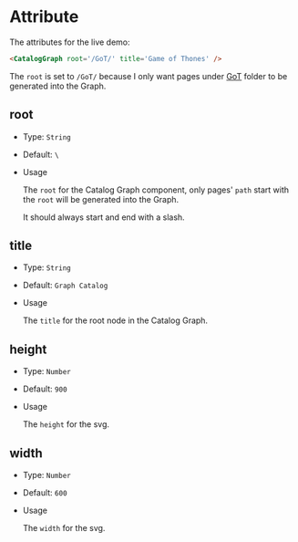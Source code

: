 # Attribute

The attributes for the live demo:

```html
<CatalogGraph root='/GoT/' title='Game of Thones' />
```

The `root` is set to `/GoT/` because I only want pages under [GoT](https://github.com/ludanxer/catalog-graph/tree/master/docs/GoT) folder to be generated into the Graph.

## root

* Type: `String`
* Default: `\`
* Usage

  The `root` for the Catalog Graph component, only pages' `path` start with the `root` will be generated into the Graph.
  
  It should always start and end with a slash.

## title

* Type: `String`
* Default: `Graph Catalog`
* Usage

  The `title` for the root node in the Catalog Graph.

## height

* Type: `Number`
* Default: `900`
* Usage

  The `height` for the svg.

## width

* Type: `Number`
* Default: `600`
* Usage

  The `width` for the svg.
